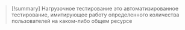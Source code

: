> [!summary] Нагрузочное тестирование
> это автоматизированное тестирование, имитирующее работу определенного количества пользователей на каком-либо общем ресурсе






 